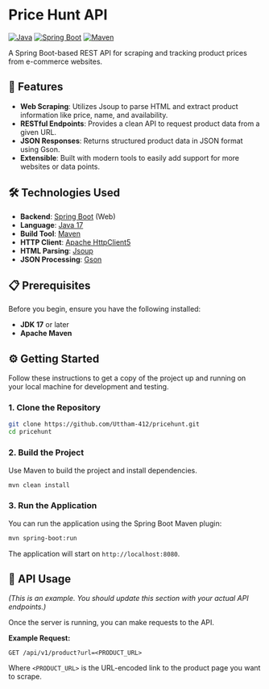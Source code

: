 # Price Hunt API

[![Java](https://img.shields.io/badge/Java-17-blue.svg)](https://www.java.com)
[![Spring Boot](https://img.shields.io/badge/Spring%20Boot-3.2.5-brightgreen.svg)](https://spring.io/projects/spring-boot)
[![Maven](https://img.shields.io/badge/Maven-3.x-orange.svg)](https://maven.apache.org/)

A Spring Boot-based REST API for scraping and tracking product prices from e-commerce websites.

## 🚀 Features

- **Web Scraping**: Utilizes Jsoup to parse HTML and extract product information like price, name, and availability.
- **RESTful Endpoints**: Provides a clean API to request product data from a given URL.
- **JSON Responses**: Returns structured product data in JSON format using Gson.
- **Extensible**: Built with modern tools to easily add support for more websites or data points.

## 🛠️ Technologies Used

- **Backend**: [Spring Boot](https://spring.io/projects/spring-boot) (Web)
- **Language**: [Java 17](https://www.oracle.com/java/technologies/javase/jdk17-archive-downloads.html)
- **Build Tool**: [Maven](https://maven.apache.org/)
- **HTTP Client**: [Apache HttpClient5](https://hc.apache.org/httpcomponents-client-5.2.x/)
- **HTML Parsing**: [Jsoup](https://jsoup.org/)
- **JSON Processing**: [Gson](https://github.com/google/gson)

## 📋 Prerequisites

Before you begin, ensure you have the following installed:

- **JDK 17** or later
- **Apache Maven**

## ⚙️ Getting Started

Follow these instructions to get a copy of the project up and running on your local machine for development and testing.

### 1. Clone the Repository

```sh
git clone https://github.com/Uttham-412/pricehunt.git
cd pricehunt
```

### 2. Build the Project

Use Maven to build the project and install dependencies.

```sh
mvn clean install
```

### 3. Run the Application

You can run the application using the Spring Boot Maven plugin:

```sh
mvn spring-boot:run
```

The application will start on `http://localhost:8080`.

## 📖 API Usage

*(This is an example. You should update this section with your actual API endpoints.)*

Once the server is running, you can make requests to the API.

**Example Request:**

`GET /api/v1/product?url=<PRODUCT_URL>`

Where `<PRODUCT_URL>` is the URL-encoded link to the product page you want to scrape.

